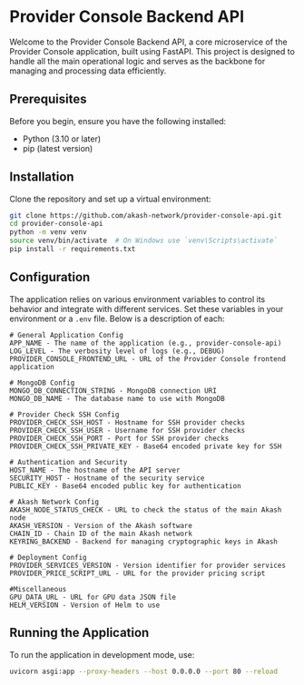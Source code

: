 # Provider Console Backend API

Welcome to the Provider Console Backend API, a core microservice of the Provider Console application, built using FastAPI. This project is designed to handle all the main operational logic and serves as the backbone for managing and processing data efficiently.

## Prerequisites

Before you begin, ensure you have the following installed:

- Python (3.10 or later)
- pip (latest version)

## Installation

Clone the repository and set up a virtual environment:

```bash
git clone https://github.com/akash-network/provider-console-api.git
cd provider-console-api
python -m venv venv
source venv/bin/activate  # On Windows use `venv\Scripts\activate`
pip install -r requirements.txt
```

## Configuration

The application relies on various environment variables to control its behavior and integrate with different services. Set these variables in your environment or a `.env` file. Below is a description of each:

```plaintext
# General Application Config
APP_NAME - The name of the application (e.g., provider-console-api)
LOG_LEVEL - The verbosity level of logs (e.g., DEBUG)
PROVIDER_CONSOLE_FRONTEND_URL - URL of the Provider Console frontend application

# MongoDB Config
MONGO_DB_CONNECTION_STRING - MongoDB connection URI
MONGO_DB_NAME - The database name to use with MongoDB

# Provider Check SSH Config
PROVIDER_CHECK_SSH_HOST - Hostname for SSH provider checks
PROVIDER_CHECK_SSH_USER - Username for SSH provider checks
PROVIDER_CHECK_SSH_PORT - Port for SSH provider checks
PROVIDER_CHECK_SSH_PRIVATE_KEY - Base64 encoded private key for SSH

# Authentication and Security
HOST_NAME - The hostname of the API server
SECURITY_HOST - Hostname of the security service
PUBLIC_KEY - Base64 encoded public key for authentication

# Akash Network Config
AKASH_NODE_STATUS_CHECK - URL to check the status of the main Akash node
AKASH_VERSION - Version of the Akash software
CHAIN_ID - Chain ID of the main Akash network
KEYRING_BACKEND - Backend for managing cryptographic keys in Akash

# Deployment Config
PROVIDER_SERVICES_VERSION - Version identifier for provider services
PROVIDER_PRICE_SCRIPT_URL - URL for the provider pricing script

#Miscellaneous
GPU_DATA_URL - URL for GPU data JSON file
HELM_VERSION - Version of Helm to use
```

## Running the Application

To run the application in development mode, use:

```bash
uvicorn asgi:app --proxy-headers --host 0.0.0.0 --port 80 --reload
```
